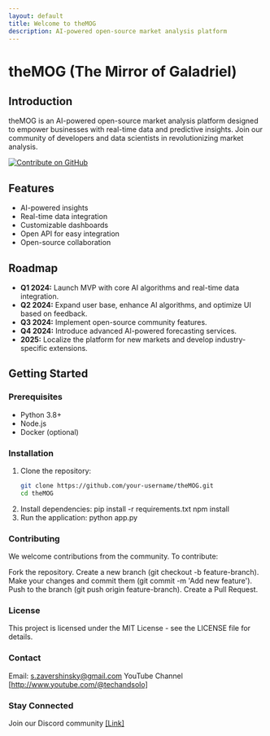 ```yaml
---
layout: default
title: Welcome to theMOG
description: AI-powered open-source market analysis platform
---
```


# theMOG (The Mirror of Galadriel)

## Introduction
theMOG is an AI-powered open-source market analysis platform designed to empower businesses with real-time data and predictive insights. Join our community of developers and data scientists in revolutionizing market analysis.

[![Contribute on GitHub](https://img.shields.io/badge/contribute%20on-GitHub-blue)](https://github.com/your-username/theMOG)

## Features
- AI-powered insights
- Real-time data integration
- Customizable dashboards
- Open API for easy integration
- Open-source collaboration

## Roadmap
- **Q1 2024:** Launch MVP with core AI algorithms and real-time data integration.
- **Q2 2024:** Expand user base, enhance AI algorithms, and optimize UI based on feedback.
- **Q3 2024:** Implement open-source community features.
- **Q4 2024:** Introduce advanced AI-powered forecasting services.
- **2025:** Localize the platform for new markets and develop industry-specific extensions.

## Getting Started

### Prerequisites
- Python 3.8+
- Node.js
- Docker (optional)

### Installation
1. Clone the repository:
   ```sh
   git clone https://github.com/your-username/theMOG.git
   cd theMOG
2. Install dependencies:
    pip install -r requirements.txt
    npm install
3. Run the application:
    python app.py

### Contributing
We welcome contributions from the community. To contribute:

Fork the repository.
Create a new branch (git checkout -b feature-branch).
Make your changes and commit them (git commit -m 'Add new feature').
Push to the branch (git push origin feature-branch).
Create a Pull Request.

### License
This project is licensed under the MIT License - see the LICENSE file for details.

### Contact
Email: s.zavershinsky@gmail.com
YouTube Channel [http://www.youtube.com/@techandsolo]
### Stay Connected
Join our Discord community [[Link]](https://discord.gg/54T5RfmM8D)
